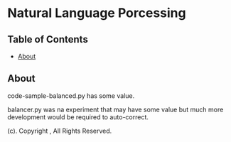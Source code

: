 # Natural Language Porcessing

## Table of Contents

- [About](#about)

## About <a name = "about"></a>

code-sample-balanced.py has some value.

balancer.py was na experiment that may have some value but much more development would be required to auto-correct.

(c). Copyright , All Rights Reserved.